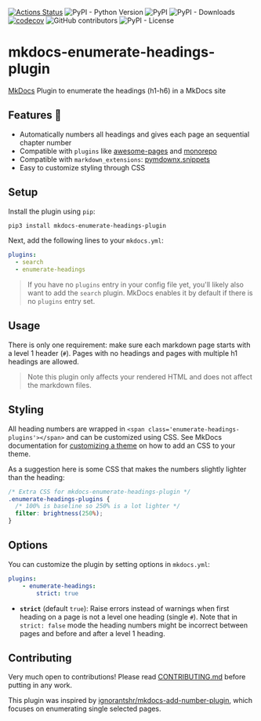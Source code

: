 [![Actions Status](https://github.com/timvink/mkdocs-enumerate-headings-plugin/workflows/pytest/badge.svg)](https://github.com/timvink/mkdocs-enumerate-headings-plugin/actions)
![PyPI - Python Version](https://img.shields.io/pypi/pyversions/mkdocs-enumerate-headings-plugin)
![PyPI](https://img.shields.io/pypi/v/mkdocs-enumerate-headings-plugin)
![PyPI - Downloads](https://img.shields.io/pypi/dm/mkdocs-enumerate-headings-plugin)
[![codecov](https://codecov.io/gh/timvink/mkdocs-enumerate-headings-plugin/branch/master/graph/badge.svg)](https://codecov.io/gh/timvink/mkdocs-enumerate-headings-plugin)
![GitHub contributors](https://img.shields.io/github/contributors/timvink/mkdocs-enumerate-headings-plugin)
![PyPI - License](https://img.shields.io/pypi/l/mkdocs-enumerate-headings-plugin)

# mkdocs-enumerate-headings-plugin

[MkDocs](https://www.mkdocs.org/) Plugin to enumerate the headings (h1-h6) in a MkDocs site

## Features :star2:

- Automatically numbers all headings and gives each page an sequential chapter number
- Compatible with `plugins` like [awesome-pages](https://github.com/lukasgeiter/mkdocs-awesome-pages-plugin) and [monorepo](https://github.com/spotify/mkdocs-monorepo-plugin)
- Compatible with `markdown_extensions`: [pymdownx.snippets](https://facelessuser.github.io/pymdown-extensions/extensions/snippets/)
- Easy to customize styling through CSS

## Setup

Install the plugin using `pip`:

```bash
pip3 install mkdocs-enumerate-headings-plugin
```

Next, add the following lines to your `mkdocs.yml`:

```yml
plugins:
  - search
  - enumerate-headings
```

> If you have no `plugins` entry in your config file yet, you'll likely also want to add the `search` plugin. MkDocs enables it by default if there is no `plugins` entry set.

## Usage

There is only one requirement: make sure each markdown page starts with a level 1 header (`#`).
Pages with no headings and pages with multiple h1 headings are allowed.

> Note this plugin only affects your rendered HTML and does not affect the markdown files.

## Styling

All heading numbers are wrapped in `<span class='enumerate-headings-plugins'></span>` and can be customized using CSS. See MkDocs documentation for [customizing a theme](https://www.mkdocs.org/user-guide/styling-your-docs/#customizing-a-theme) on how to add an CSS to your theme.

As a suggestion here is some CSS that makes the numbers slightly lighter than the heading:

```css
/* Extra CSS for mkdocs-enumerate-headings-plugin */ 
.enumerate-headings-plugins {
  /* 100% is baseline so 250% is a lot lighter */
  filter: brightness(250%);
}
```

## Options

You can customize the plugin by setting options in `mkdocs.yml`:

```yml
plugins:
    - enumerate-headings:
        strict: true
```

- **`strict`** (default `true`): Raise errors instead of warnings when first heading on a page is not a level one heading (single `#`). Note that in `strict: false` mode the heading numbers might be incorrect between pages and before and after a level 1 heading.

## Contributing

Very much open to contributions! Please read [CONTRIBUTING.md](CONTRIBUTING.md) before putting in any work.

This plugin was inspired by [ignorantshr/mkdocs-add-number-plugin](https://github.com/ignorantshr/mkdocs-add-number-plugin), which focuses on enumerating single selected pages.
